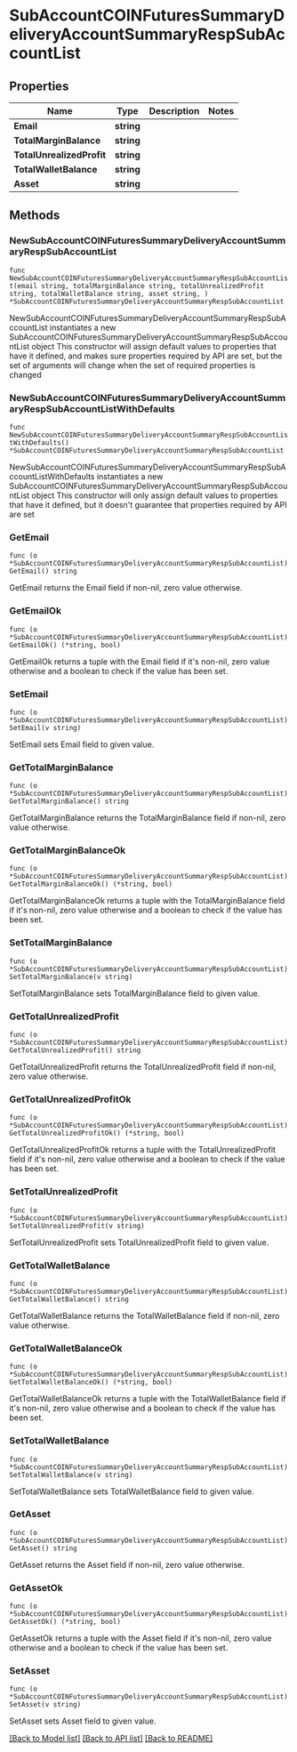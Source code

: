 # SubAccountCOINFuturesSummaryDeliveryAccountSummaryRespSubAccountList

## Properties

Name | Type | Description | Notes
------------ | ------------- | ------------- | -------------
**Email** | **string** |  | 
**TotalMarginBalance** | **string** |  | 
**TotalUnrealizedProfit** | **string** |  | 
**TotalWalletBalance** | **string** |  | 
**Asset** | **string** |  | 

## Methods

### NewSubAccountCOINFuturesSummaryDeliveryAccountSummaryRespSubAccountList

`func NewSubAccountCOINFuturesSummaryDeliveryAccountSummaryRespSubAccountList(email string, totalMarginBalance string, totalUnrealizedProfit string, totalWalletBalance string, asset string, ) *SubAccountCOINFuturesSummaryDeliveryAccountSummaryRespSubAccountList`

NewSubAccountCOINFuturesSummaryDeliveryAccountSummaryRespSubAccountList instantiates a new SubAccountCOINFuturesSummaryDeliveryAccountSummaryRespSubAccountList object
This constructor will assign default values to properties that have it defined,
and makes sure properties required by API are set, but the set of arguments
will change when the set of required properties is changed

### NewSubAccountCOINFuturesSummaryDeliveryAccountSummaryRespSubAccountListWithDefaults

`func NewSubAccountCOINFuturesSummaryDeliveryAccountSummaryRespSubAccountListWithDefaults() *SubAccountCOINFuturesSummaryDeliveryAccountSummaryRespSubAccountList`

NewSubAccountCOINFuturesSummaryDeliveryAccountSummaryRespSubAccountListWithDefaults instantiates a new SubAccountCOINFuturesSummaryDeliveryAccountSummaryRespSubAccountList object
This constructor will only assign default values to properties that have it defined,
but it doesn't guarantee that properties required by API are set

### GetEmail

`func (o *SubAccountCOINFuturesSummaryDeliveryAccountSummaryRespSubAccountList) GetEmail() string`

GetEmail returns the Email field if non-nil, zero value otherwise.

### GetEmailOk

`func (o *SubAccountCOINFuturesSummaryDeliveryAccountSummaryRespSubAccountList) GetEmailOk() (*string, bool)`

GetEmailOk returns a tuple with the Email field if it's non-nil, zero value otherwise
and a boolean to check if the value has been set.

### SetEmail

`func (o *SubAccountCOINFuturesSummaryDeliveryAccountSummaryRespSubAccountList) SetEmail(v string)`

SetEmail sets Email field to given value.


### GetTotalMarginBalance

`func (o *SubAccountCOINFuturesSummaryDeliveryAccountSummaryRespSubAccountList) GetTotalMarginBalance() string`

GetTotalMarginBalance returns the TotalMarginBalance field if non-nil, zero value otherwise.

### GetTotalMarginBalanceOk

`func (o *SubAccountCOINFuturesSummaryDeliveryAccountSummaryRespSubAccountList) GetTotalMarginBalanceOk() (*string, bool)`

GetTotalMarginBalanceOk returns a tuple with the TotalMarginBalance field if it's non-nil, zero value otherwise
and a boolean to check if the value has been set.

### SetTotalMarginBalance

`func (o *SubAccountCOINFuturesSummaryDeliveryAccountSummaryRespSubAccountList) SetTotalMarginBalance(v string)`

SetTotalMarginBalance sets TotalMarginBalance field to given value.


### GetTotalUnrealizedProfit

`func (o *SubAccountCOINFuturesSummaryDeliveryAccountSummaryRespSubAccountList) GetTotalUnrealizedProfit() string`

GetTotalUnrealizedProfit returns the TotalUnrealizedProfit field if non-nil, zero value otherwise.

### GetTotalUnrealizedProfitOk

`func (o *SubAccountCOINFuturesSummaryDeliveryAccountSummaryRespSubAccountList) GetTotalUnrealizedProfitOk() (*string, bool)`

GetTotalUnrealizedProfitOk returns a tuple with the TotalUnrealizedProfit field if it's non-nil, zero value otherwise
and a boolean to check if the value has been set.

### SetTotalUnrealizedProfit

`func (o *SubAccountCOINFuturesSummaryDeliveryAccountSummaryRespSubAccountList) SetTotalUnrealizedProfit(v string)`

SetTotalUnrealizedProfit sets TotalUnrealizedProfit field to given value.


### GetTotalWalletBalance

`func (o *SubAccountCOINFuturesSummaryDeliveryAccountSummaryRespSubAccountList) GetTotalWalletBalance() string`

GetTotalWalletBalance returns the TotalWalletBalance field if non-nil, zero value otherwise.

### GetTotalWalletBalanceOk

`func (o *SubAccountCOINFuturesSummaryDeliveryAccountSummaryRespSubAccountList) GetTotalWalletBalanceOk() (*string, bool)`

GetTotalWalletBalanceOk returns a tuple with the TotalWalletBalance field if it's non-nil, zero value otherwise
and a boolean to check if the value has been set.

### SetTotalWalletBalance

`func (o *SubAccountCOINFuturesSummaryDeliveryAccountSummaryRespSubAccountList) SetTotalWalletBalance(v string)`

SetTotalWalletBalance sets TotalWalletBalance field to given value.


### GetAsset

`func (o *SubAccountCOINFuturesSummaryDeliveryAccountSummaryRespSubAccountList) GetAsset() string`

GetAsset returns the Asset field if non-nil, zero value otherwise.

### GetAssetOk

`func (o *SubAccountCOINFuturesSummaryDeliveryAccountSummaryRespSubAccountList) GetAssetOk() (*string, bool)`

GetAssetOk returns a tuple with the Asset field if it's non-nil, zero value otherwise
and a boolean to check if the value has been set.

### SetAsset

`func (o *SubAccountCOINFuturesSummaryDeliveryAccountSummaryRespSubAccountList) SetAsset(v string)`

SetAsset sets Asset field to given value.



[[Back to Model list]](../README.md#documentation-for-models) [[Back to API list]](../README.md#documentation-for-api-endpoints) [[Back to README]](../README.md)


